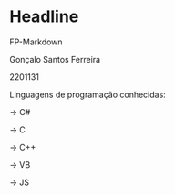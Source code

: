 # Headline

FP-Markdown

Gonçalo Santos Ferreira

2201131

Linguagens de programação conhecidas:

-> C#

-> C

-> C++

-> VB

-> JS

